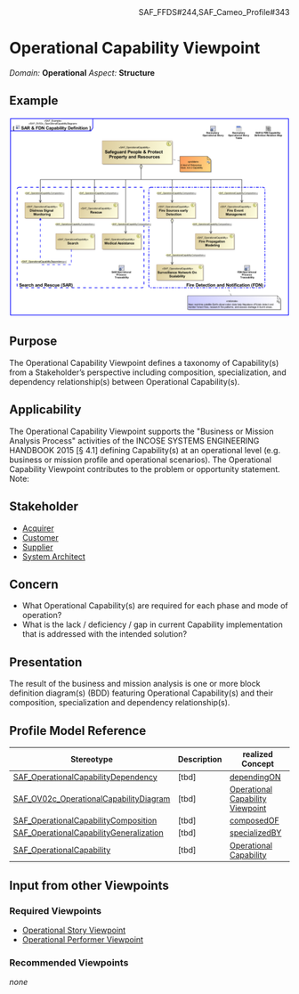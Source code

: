 <div align="right">SAF_FFDS#244,SAF_Cameo_Profile#343</div>

# Operational Capability Viewpoint
*Domain:* **Operational** *Aspect:* **Structure**
## Example
![SAR & FDN Capability Definition](../diagrams/SAR-&-FDN-Capability-Definition.svg)
## Purpose
The Operational Capability Viewpoint defines a taxonomy of Capability(s) from a Stakeholder’s perspective including composition, specialization, and dependency relationship(s) between Operational Capability(s).
## Applicability
The Operational Capability Viewpoint supports the "Business or Mission Analysis Process" activities of the INCOSE SYSTEMS ENGINEERING HANDBOOK 2015 [§ 4.1] defining Capability(s) at an operational level (e.g. business or mission profile and operational scenarios). The Operational Capability Viewpoint contributes to the problem or opportunity statement.
Note:
## Stakeholder
* [Acquirer](../stakeholders.md#Acquirer)
* [Customer](../stakeholders.md#Customer)
* [Supplier](../stakeholders.md#Supplier)
* [System Architect](../stakeholders.md#System-Architect)
## Concern
* What Operational Capability(s) are required for each phase and mode of operation?
* What is the lack / deficiency / gap in current Capability implementation that is addressed with the intended solution?
## Presentation
The result of the business and mission analysis is one or more block definition diagram(s) (BDD) featuring Operational Capability(s) and their composition, specialization and dependency relationship(s).

## Profile Model Reference
|Stereotype | Description|realized Concept
|---|---|---|
|[SAF_OperationalCapabilityDependency](../stereotypes.md#SAF_OperationalCapabilityDependency)|[tbd]|[dependingON](../concepts.md#dependingON)|
|[SAF_OV02c_OperationalCapabilityDiagram](../stereotypes.md#SAF_OV02c_OperationalCapabilityDiagram)|[tbd]|[Operational Capability Viewpoint](../concepts.md#Operational-Capability-Viewpoint)|
|[SAF_OperationalCapabilityComposition](../stereotypes.md#SAF_OperationalCapabilityComposition)|[tbd]|[composedOF](../concepts.md#composedOF)|
|[SAF_OperationalCapabilityGeneralization](../stereotypes.md#SAF_OperationalCapabilityGeneralization)|[tbd]|[specializedBY](../concepts.md#specializedBY)|
|[SAF_OperationalCapability](../stereotypes.md#SAF_OperationalCapability)|[tbd]|[Operational Capability](../concepts.md#Operational-Capability)|
## Input from other Viewpoints
### Required Viewpoints
* [Operational Story Viewpoint](Operational-Story-Viewpoint.md)
* [Operational Performer Viewpoint](Operational-Performer-Viewpoint.md)
### Recommended Viewpoints
*none*
